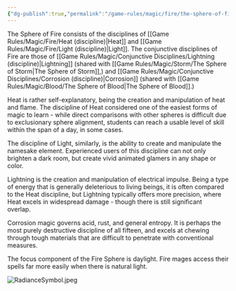 ```yaml
---
{"dg-publish":true,"permalink":"/game-rules/magic/fire/the-sphere-of-fire/"}
---
```


The Sphere of Fire consists of the disciplines of [[Game Rules/Magic/Fire/Heat (discipline)\|Heat]] and [[Game Rules/Magic/Fire/Light (discipline)\|Light]]. The conjunctive disciplines of Fire are those of [[Game Rules/Magic/Conjunctive Disciplines/Lightning (discipline)\|Lightning]] (shared with [[Game Rules/Magic/Storm/The Sphere of Storm\|The Sphere of Storm]],) and [[Game Rules/Magic/Conjunctive Disciplines/Corrosion (discipline)\|Corrosion]] (shared with [[Game Rules/Magic/Blood/The Sphere of Blood\|The Sphere of Blood]].) 

Heat is rather self-explanatory, being the creation and manipulation of heat and flame. The discipline of Heat considered one of the easiest forms of magic to learn - while direct comparisons with other spheres is difficult due to exclusionary sphere alignment, students can reach a usable level of skill within the span of a day, in some cases. 

The discipline of Light, similarly, is the ability to create and manipulate the namesake element. Experienced users of this discipline can not only brighten a dark room, but create vivid animated glamers in any shape or color. 

Lightning is the creation and manipulation of electrical impulse. Being a type of energy that is generally deleterious to living beings, it is often compared to the Heat discipline, but Lightning typically offers more precision, where Heat excels in widespread damage - though there is still significant overlap. 

Corrosion magic governs acid, rust, and general entropy. It is perhaps the most purely destructive discipline of all fifteen, and excels at chewing through tough materials that are difficult to penetrate with conventional measures. 

The focus component of the Fire Sphere is daylight. Fire mages access their spells far more easily when there is natural light.

![RadianceSymbol.jpeg](/img/user/Images/RadianceSymbol.jpeg)